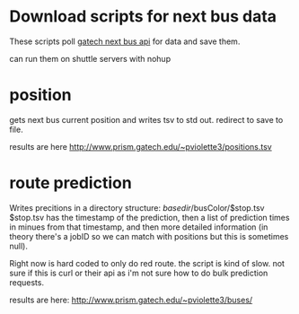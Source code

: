 Download scripts for next bus data
===================
These scripts poll [gatech next bus api](http://m.cip.gatech.edu/api/buses) for data and save them.

can run them on shuttle servers with nohup

# position
gets next bus current position and writes tsv to std out. redirect to save to file. 

results are here http://www.prism.gatech.edu/~pviolette3/positions.tsv

# route prediction
Writes precitions in a directory structure: $basedir/$busColor/$stop.tsv
$stop.tsv has the timestamp of the prediction, then a list of prediction times in minues from that timestamp, and then more
detailed information (in theory there's a jobID so we can match with positions but this is sometimes null).

Right now is hard coded to only do red route. the script is kind of slow. not sure if this is curl or their api as 
i'm not sure how to do bulk prediction requests.

results are here:
http://www.prism.gatech.edu/~pviolette3/buses/
